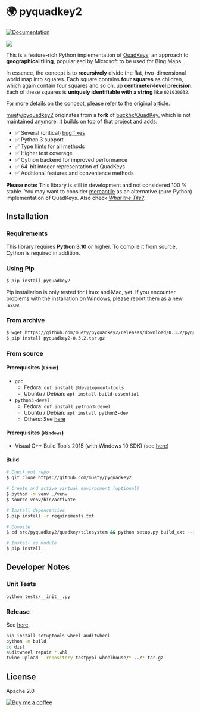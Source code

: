 # 🌍 pyquadkey2
[![Documentation](https://docs.muetsch.io/badge.svg)](https://docs.muetsch.io/pyquadkey2/)

![](https://docs.microsoft.com/en-us/bingmaps/articles/media/5cff54de-5133-4369-8680-52d2723eb756.jpg)

This is a feature-rich Python implementation of [QuadKeys](https://docs.microsoft.com/en-us/bingmaps/articles/bing-maps-tile-system), an approach to **geographical tiling**, popularized by Microsoft to be used for Bing Maps.

In essence, the concept is to **recursively** divide the flat, two-dimensional world map into squares. Each square contains **four squares** as children, which again contain four squares and so on, up **centimeter-level precision**. Each of these squares is **uniquely identifiable with a string** like `021030032`.

For more details on the concept, please refer to
the [original article](https://docs.microsoft.com/en-us/bingmaps/articles/bing-maps-tile-system).

[muety/pyquadkey2](https://github.com/muety/pyquadkey2) originates from a **fork**
of [buckhx/QuadKey](https://github.com/buckhx/QuadKey), which is not maintained anymore. It builds on top of that
project and adds:

* ✅ Several (critical) [bug fixes](https://github.com/buckhx/QuadKey/pull/15)
* ✅ Python 3 support
* ✅ [Type hints](https://docs.python.org/3.6/library/typing.html) for all methods
* ✅ Higher test coverage
* ✅ Cython backend for improved performance
* ✅ 64-bit integer representation of QuadKeys
* ✅ Additional features and convenience methods

**Please note:** This library is still in development and not considered 100 % stable. You may want to consider [mercantile](https://github.com/mapbox/mercantile/) as an alternative (pure Python) implementation of QuadKeys. Also check [_What the Tile?_](https://labs.mapbox.com/what-the-tile/).

## Installation
### Requirements

This library requires **Python 3.10** or higher. To compile it from source, Cython is required in addition.

### Using Pip
```bash
$ pip install pyquadkey2
```

Pip installation is only tested for Linux and Mac, yet. If you encounter problems with the installation on Windows, please report them as a new issue.

### From archive
```bash
$ wget https://github.com/muety/pyquadkey2/releases/download/0.3.2/pyquadkey2-0.3.2.tar.gz
$ pip install pyquadkey2-0.3.2.tar.gz
```

### From source
#### Prerequisites (`Linux`)
* `gcc`
    * Fedora: `dnf install @development-tools`
    * Ubuntu / Debian: `apt install build-essential`
* `python3-devel`
    * Fedora: `dnf install python3-devel`
    * Ubuntu / Debian: `apt install python3-dev`
    * Others: See [here](https://stackoverflow.com/questions/21530577/fatal-error-python-h-no-such-file-or-directory/21530768#21530768)

#### Prerequisites (`Windows`)
* Visual C++ Build Tools 2015 (with Windows 10 SDK) (see [here](https://devblogs.microsoft.com/python/unable-to-find-vcvarsall-bat/#i-need-a-package-that-has-no-wheel-what-can-i-do))

#### Build
```bash
# Check out repo
$ git clone https://github.com/muety/pyquadkey2

# Create and active virtual environment (optional)
$ python -m venv ./venv
$ source venv/bin/activate

# Install depencencies
$ pip install -r requirements.txt

# Compile
$ cd src/pyquadkey2/quadkey/tilesystem && python setup.py build_ext --inplace && cd ../../../..

# Install as module
$ pip install .
```

## Developer Notes

### Unit Tests

```bash
python tests/__init__.py
```

### Release

See [here](https://packaging.python.org/en/latest/tutorials/packaging-projects/).

```bash
pip install setuptools wheel auditwheel
python -m build
cd dist
auditwheel repair *.whl
twine upload --repository testpypi wheelhouse/* ../*.tar.gz
```

## License
Apache 2.0

[![Buy me a coffee](https://www.buymeacoffee.com/assets/img/custom_images/orange_img.png)](https://buymeacoff.ee/n1try)
